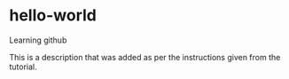 # hello-world
Learning github

This is a description that was added as per the instructions given from the tutorial.
